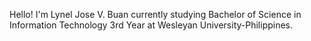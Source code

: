 Hello! I'm Lynel Jose V. Buan currently studying Bachelor of Science in Information Technology 3rd Year at Wesleyan University-Philippines. 

